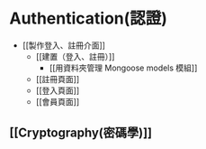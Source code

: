 # Authentication(認證) 
- [[製作登入、註冊介面]]
	- [[建置（登入、註冊）]]
		- [[用資料夾管理 Mongoose models 模組]]
	- [[註冊頁面]]
	- [[登入頁面]]
	- [[會員頁面]]

## [[Cryptography(密碼學)]]
